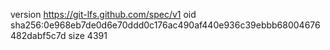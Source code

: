 version https://git-lfs.github.com/spec/v1
oid sha256:0e968eb7de0d6e70ddd0c176ac490af440e936c39ebbb68004676482dabf5c7d
size 4391
